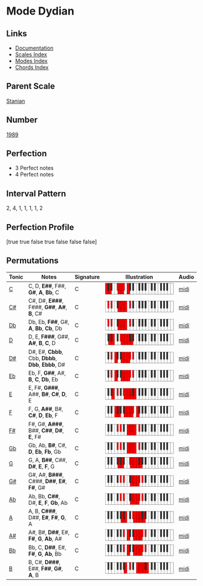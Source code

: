 # Mode Dydian

## Links

- [Documentation](index.md)
- [Scales Index](Scales.md)
- [Modes Index](Modes.md)
- [Chords Index](Chords.md)

## Parent Scale

[Stanian](ScaleStanian.md)

## Number

[1989](https://ianring.com/musictheory/scales/1989)

## Perfection

- 3 Perfect notes
- 4 Perfect notes

## Interval Pattern

2, 4, 1, 1, 1, 1, 2

## Perfection Profile

[true true false true false false false]

## Permutations

| Tonic | Notes | Signature | Illustration | Audio |
|-------|-------|-----------|--------------|-------|
| [C](ModeCNaturalDydian.md) | C, D, **E##**, F##, **G#**, **A**, **Bb**, C | C | ![CNaturalDydian](ModeCNaturalDydian.png) | [midi](https://github.com/edipermadi/music/blob/main/docs/ModeCNaturalDydian.mid?raw=true) |
| [C#](ModeCSharpDydian.md) | C#, D#, **E###**, F###, **G##**, **A#**, **B**, C# | C | ![CSharpDydian](ModeCSharpDydian.png) | [midi](https://github.com/edipermadi/music/blob/main/docs/ModeCSharpDydian.mid?raw=true) |
| [Db](ModeDFlatDydian.md) | Db, Eb, **F##**, G#, **A**, **Bb**, **Cb**, Db | C | ![DFlatDydian](ModeDFlatDydian.png) | [midi](https://github.com/edipermadi/music/blob/main/docs/ModeDFlatDydian.mid?raw=true) |
| [D](ModeDNaturalDydian.md) | D, E, **F###**, G##, **A#**, **B**, **C**, D | C | ![DNaturalDydian](ModeDNaturalDydian.png) | [midi](https://github.com/edipermadi/music/blob/main/docs/ModeDNaturalDydian.mid?raw=true) |
| [D#](ModeDSharpDydian.md) | D#, E#, **Cbbb**, Cbb, **Dbbb**, **Dbb**, **Ebbb**, D# | C | ![DSharpDydian](ModeDSharpDydian.png) | [midi](https://github.com/edipermadi/music/blob/main/docs/ModeDSharpDydian.mid?raw=true) |
| [Eb](ModeEFlatDydian.md) | Eb, F, **G##**, A#, **B**, **C**, **Db**, Eb | C | ![EFlatDydian](ModeEFlatDydian.png) | [midi](https://github.com/edipermadi/music/blob/main/docs/ModeEFlatDydian.mid?raw=true) |
| [E](ModeENaturalDydian.md) | E, F#, **G###**, A##, **B#**, **C#**, **D**, E | C | ![ENaturalDydian](ModeENaturalDydian.png) | [midi](https://github.com/edipermadi/music/blob/main/docs/ModeENaturalDydian.mid?raw=true) |
| [F](ModeFNaturalDydian.md) | F, G, **A##**, B#, **C#**, **D**, **Eb**, F | C | ![FNaturalDydian](ModeFNaturalDydian.png) | [midi](https://github.com/edipermadi/music/blob/main/docs/ModeFNaturalDydian.mid?raw=true) |
| [F#](ModeFSharpDydian.md) | F#, G#, **A###**, B##, **C##**, **D#**, **E**, F# | C | ![FSharpDydian](ModeFSharpDydian.png) | [midi](https://github.com/edipermadi/music/blob/main/docs/ModeFSharpDydian.mid?raw=true) |
| [Gb](ModeGFlatDydian.md) | Gb, Ab, **B#**, C#, **D**, **Eb**, **Fb**, Gb | C | ![GFlatDydian](ModeGFlatDydian.png) | [midi](https://github.com/edipermadi/music/blob/main/docs/ModeGFlatDydian.mid?raw=true) |
| [G](ModeGNaturalDydian.md) | G, A, **B##**, C##, **D#**, **E**, **F**, G | C | ![GNaturalDydian](ModeGNaturalDydian.png) | [midi](https://github.com/edipermadi/music/blob/main/docs/ModeGNaturalDydian.mid?raw=true) |
| [G#](ModeGSharpDydian.md) | G#, A#, **B###**, C###, **D##**, **E#**, **F#**, G# | C | ![GSharpDydian](ModeGSharpDydian.png) | [midi](https://github.com/edipermadi/music/blob/main/docs/ModeGSharpDydian.mid?raw=true) |
| [Ab](ModeAFlatDydian.md) | Ab, Bb, **C##**, D#, **E**, **F**, **Gb**, Ab | C | ![AFlatDydian](ModeAFlatDydian.png) | [midi](https://github.com/edipermadi/music/blob/main/docs/ModeAFlatDydian.mid?raw=true) |
| [A](ModeANaturalDydian.md) | A, B, **C###**, D##, **E#**, **F#**, **G**, A | C | ![ANaturalDydian](ModeANaturalDydian.png) | [midi](https://github.com/edipermadi/music/blob/main/docs/ModeANaturalDydian.mid?raw=true) |
| [A#](ModeASharpDydian.md) | A#, B#, **D##**, E#, **F#**, **G**, **Ab**, A# | C | ![ASharpDydian](ModeASharpDydian.png) | [midi](https://github.com/edipermadi/music/blob/main/docs/ModeASharpDydian.mid?raw=true) |
| [Bb](ModeBFlatDydian.md) | Bb, C, **D##**, E#, **F#**, **G**, **Ab**, Bb | C | ![BFlatDydian](ModeBFlatDydian.png) | [midi](https://github.com/edipermadi/music/blob/main/docs/ModeBFlatDydian.mid?raw=true) |
| [B](ModeBNaturalDydian.md) | B, C#, **D###**, E##, **F##**, **G#**, **A**, B | C | ![BNaturalDydian](ModeBNaturalDydian.png) | [midi](https://github.com/edipermadi/music/blob/main/docs/ModeBNaturalDydian.mid?raw=true) |
